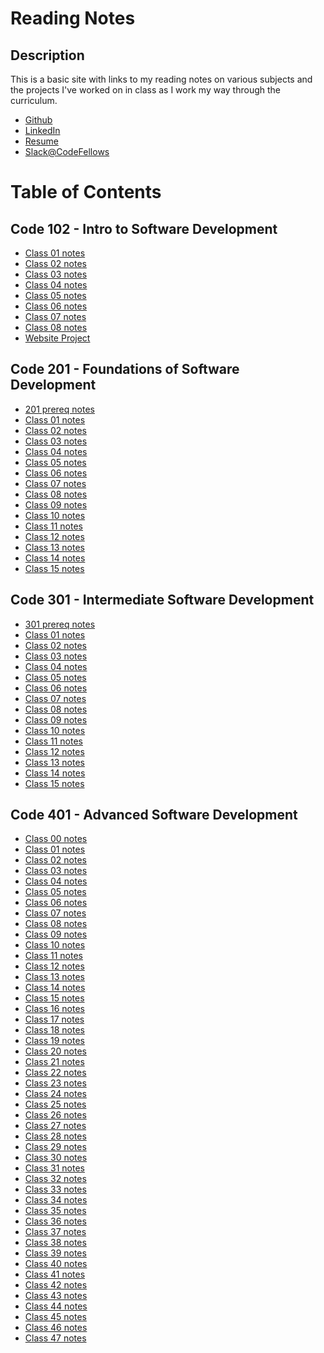 # Reading Notes

## Description

This is a basic site with links to my reading notes on various subjects and the projects I've worked on in class as I work my way through the curriculum.

- [Github](https://github.com/Cooper-Softdev)
- [LinkedIn](https://www.linkedin.com/in/dylan-cooper-400636212/)
- [Resume](https://docs.google.com/document/d/1x_nCQI8UXG2jZYgxAptOMcLG9DqWMjBBW10XsyG9IDU/edit?usp=sharing)
- [Slack@CodeFellows](https://codefellow.slack.com/team/U053RQSMWKA)

# Table of Contents

## Code 102 - Intro to Software Development

- [Class 01 notes][102/01]
- [Class 02 notes][102/02]
- [Class 03 notes][102/03]
- [Class 04 notes][102/04]
- [Class 05 notes][102/05]
- [Class 06 notes][102/06]
- [Class 07 notes][102/07]
- [Class 08 notes][102/08]
- [Website Project](https://cooper-softdev.github.io/lab04/)

## Code 201 - Foundations of Software Development

- [201 prereq notes][201/00]
- [Class 01 notes][201/01]
- [Class 02 notes][201/02]
- [Class 03 notes][201/03]
- [Class 04 notes][201/04]
- [Class 05 notes][201/05]
- [Class 06 notes][201/06]
- [Class 07 notes][201/07]
- [Class 08 notes][201/08]
- [Class 09 notes][201/09]
- [Class 10 notes][201/10]
- [Class 11 notes][201/11]
- [Class 12 notes][201/12]
- [Class 13 notes][201/13]
- [Class 14 notes][201/14]
- [Class 15 notes][201/15]

## Code 301 - Intermediate Software Development

- [301 prereq notes][301/00]
- [Class 01 notes][301/01]
- [Class 02 notes][301/02]
- [Class 03 notes][301/03]
- [Class 04 notes][301/04]
- [Class 05 notes][301/05]
- [Class 06 notes][301/06]
- [Class 07 notes][301/07]
- [Class 08 notes][301/08]
- [Class 09 notes][301/09]
- [Class 10 notes][301/10]
- [Class 11 notes][301/11]
- [Class 12 notes][301/12]
- [Class 13 notes][301/13]
- [Class 14 notes][301/14]
- [Class 15 notes][301/15]

## Code 401 - Advanced Software Development

- [Class 00 notes][401/00]
- [Class 01 notes][401/01]
- [Class 02 notes][401/02]
- [Class 03 notes][401/03]
- [Class 04 notes][401/04]
- [Class 05 notes][401/05]
- [Class 06 notes][401/06]
- [Class 07 notes][401/07]
- [Class 08 notes][401/08]
- [Class 09 notes][401/09]
- [Class 10 notes][401/10]
- [Class 11 notes][401/11]
- [Class 12 notes][401/12]
- [Class 13 notes][401/13]
- [Class 14 notes][401/14]
- [Class 15 notes][401/15]
- [Class 16 notes][401/16]
- [Class 17 notes][401/17]
- [Class 18 notes][401/18]
- [Class 19 notes][401/19]
- [Class 20 notes][401/20]
- [Class 21 notes][401/21]
- [Class 22 notes][401/22]
- [Class 23 notes][401/23]
- [Class 24 notes][401/24]
- [Class 25 notes][401/25]
- [Class 26 notes][401/26]
- [Class 27 notes][401/27]
- [Class 28 notes][401/28]
- [Class 29 notes][401/29]
- [Class 30 notes][401/30]
- [Class 31 notes][401/31]
- [Class 32 notes][401/32]
- [Class 33 notes][401/33]
- [Class 34 notes][401/34]
- [Class 35 notes][401/35]
- [Class 36 notes][401/36]
- [Class 37 notes][401/37]
- [Class 38 notes][401/38]
- [Class 39 notes][401/39]
- [Class 40 notes][401/40]
- [Class 41 notes][401/41]
- [Class 42 notes][401/42]
- [Class 43 notes][401/43]
- [Class 44 notes][401/44]
- [Class 45 notes][401/45]
- [Class 46 notes][401/46]
- [Class 47 notes][401/47]

[102/01]: notes/102notes/read01.md
[102/02]: notes/102notes/read02.md
[102/03]: notes/102notes/read03.md
[102/04]: notes/102notes/read04.md
[102/05]: notes/102notes/read05.md
[102/06]: notes/102notes/read06.md
[102/07]: notes/102notes/read07.md
[102/08]: notes/102notes/read08.md
[201/00]: notes/201notes/prereq.md
[201/01]: notes/201notes/read01.md
[201/02]: notes/201notes/read02.md
[201/03]: notes/201notes/read03.md
[201/04]: notes/201notes/read04.md
[201/05]: notes/201notes/read05.md
[201/06]: notes/201notes/read06.md
[201/07]: notes/201notes/read07.md
[201/08]: notes/201notes/read08.md
[201/09]: notes/201notes/read09.md
[201/10]: notes/201notes/read10.md
[201/11]: notes/201notes/read11.md
[201/12]: notes/201notes/read12.md
[201/13]: notes/201notes/read13.md
[201/14]: notes/201notes/read14.md
[201/15]: notes/201notes/read15.md
[301/00]: notes/301notes/read00.md
[301/01]: notes/301notes/read01.md
[301/02]: notes/301notes/read02.md
[301/03]: notes/301notes/read03.md
[301/04]: notes/301notes/read04.md
[301/05]: notes/301notes/read05.md
[301/06]: notes/301notes/read06.md
[301/07]: notes/301notes/read07.md
[301/08]: notes/301notes/read08.md
[301/09]: notes/301notes/read09.md
[301/10]: notes/301notes/read10.md
[301/11]: notes/301notes/read11.md
[301/12]: notes/301notes/read12.md
[301/13]: notes/301notes/read13.md
[301/14]: notes/301notes/read14.md
[301/15]: notes/301notes/read15.md
[401/00]: notes/401notes/read00.md
[401/01]: notes/401notes/read01.md
[401/02]: notes/401notes/read02.md
[401/03]: notes/401notes/read03.md
[401/04]: notes/401notes/read04.md
[401/05]: notes/401notes/read05.md
[401/06]: notes/401notes/read06.md
[401/07]: notes/401notes/read07.md
[401/08]: notes/401notes/read08.md
[401/09]: notes/401notes/read09.md
[401/10]: notes/401notes/read10.md
[401/11]: notes/401notes/read11.md
[401/12]: notes/401notes/read12.md
[401/13]: notes/401notes/read13.md
[401/14]: notes/401notes/read14.md
[401/15]: notes/401notes/read15.md
[401/16]: notes/401notes/read16.md
[401/17]: notes/401notes/read17.md
[401/18]: notes/401notes/read18.md
[401/19]: notes/401notes/read19.md
[401/20]: notes/401notes/read20.md
[401/21]: notes/401notes/read21.md
[401/22]: notes/401notes/read22.md
[401/23]: notes/401notes/read23.md
[401/24]: notes/401notes/read24.md
[401/25]: notes/401notes/read25.md
[401/26]: notes/401notes/read26.md
[401/27]: notes/401notes/read27.md
[401/28]: notes/401notes/read28.md
[401/29]: notes/401notes/read29.md
[401/30]: notes/401notes/read30.md
[401/31]: notes/401notes/read31.md
[401/32]: notes/401notes/read32.md
[401/33]: notes/401notes/read33.md
[401/34]: notes/401notes/read34.md
[401/35]: notes/401notes/read35.md
[401/36]: notes/401notes/read36.md
[401/37]: notes/401notes/read37.md
[401/38]: notes/401notes/read38.md
[401/39]: notes/401notes/read39.md
[401/40]: notes/401notes/read40.md
[401/41]: notes/401notes/read41.md
[401/42]: notes/401notes/read42.md
[401/43]: notes/401notes/read43.md
[401/44]: notes/401notes/read44.md
[401/45]: notes/401notes/read45.md
[401/46]: notes/401notes/read46.md
[401/47]: notes/401notes/read47.md
